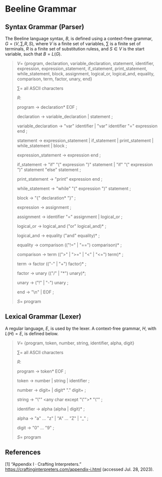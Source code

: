 # Beeline Grammar

## Syntax Grammar (Parser)

The Beeline language syntax, $B$, is defined using a context-free grammar, $G = (V, \sum, R, S)$, where $V$ is a finite set of variables, $\sum$ is a finite set of terminals, $R$ is a finite set of substitution ruless, and $S \in V$ is the start variable, such that $B = L(G)$.

> $V =$ {program, declaration, variable_declaration, statement, identifier, expression, expression_statement, if_statement, print_statement, while_statement, block, assignment, logical_or, logical_and, equality, comparison, term, factor, unary, end}
> 
> $\sum =$ all ASCII characters
> 
> $R$:
> 
> program $\rightarrow$ declaration* EOF ;
> 
> declaration $\rightarrow$ variable_declaration | statement ;
> 
> variable_declaration $\rightarrow$ "var" identifier | "var" identifier "=" expression end ;
> 
> statement $\rightarrow$ expression_statement | if_statement | print_statement | while_statement | block ;
> 
> expression_statement $\rightarrow$ expression end ;
> 
> if_statement $\rightarrow$ "if" "(" expression ")" statement | "if" "(" expression ")" statement "else" statement ;
> 
> print_statement $\rightarrow$ "print" expression end ;
> 
> while_statement $\rightarrow$ "while" "(" expression ")" statement ;
> 
> block $\rightarrow$ "{" declaration* "}" ;
> 
> expression $\rightarrow$ assignment ;
> 
> assignment $\rightarrow$ identifier "=" assignment | logical_or ;
> 
> logical_or $\rightarrow$ logical_and ("or" logical_and)* ;
> 
> logical_and $\rightarrow$ equality ("and" equality)* ;
> 
> equality $\rightarrow$ comparison (("!=" | "==") comparison)* ;
> 
> comparison $\rightarrow$ term ((">" | ">=" | "<" | "<=") term)* ;
> 
> term $\rightarrow$ factor (("-" | "+") factor)* ;
> 
> factor $\rightarrow$ unary (("/" | "\*") unary)\*;
> 
> unary $\rightarrow$ ("!" | "-") unary ;
>
> end $\rightarrow$ "\\n" | EOF ;
> 
> $S =$ program

## Lexical Grammar (Lexer)

A regular language, $E$, is used by the lexer. A context-free grammar, $H$, with $L(H) = E$, is defined below.

> $V =$ {program, token, number, string, identifier, alpha, digit}
>
> $\sum =$ all ASCII characters
>
> $R:$
>
> program $\rightarrow$ token* EOF ;
>
> token $\rightarrow$ number | string | identifier ;
>
> number $\rightarrow$ digit+ | digit* "." digit+ ;
> 
> string $\rightarrow$ "\\"" <any char except "\\"">* "\\"" ;
> 
> identifier $\rightarrow$ alpha (alpha | digit)* ;
> 
> alpha $\rightarrow$ "a" ... "z" | "A" ... "Z" | "_" ;
> 
> digit $\rightarrow$ "0" ... "9" ;
>
> $S =$ program

## References

[1] “Appendix I · Crafting Interpreters.” https://craftinginterpreters.com/appendix-i.html (accessed Jul. 28, 2023).

